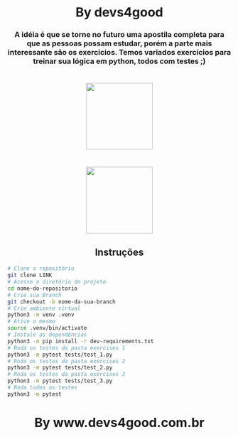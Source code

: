 <h1 align='center'>By devs4good</h1>  <h3 align='center'>A idéia é que se torne no futuro uma apostila completa para que as pessoas possam estudar, porém a parte mais interessante são os exercícios. Temos variados exercícios para treinar sua lógica em python, todos com testes ;)</h3> 


<h1 align='center'><img src='https://devs4good.com.br/assets/header-astronaut-ac0308c6.webp' width='150px height='150'>
<h1 align='center'><img src='https://cdn.freebiesupply.com/logos/large/2x/python-5-logo-png-transparent.png' width='150px height='150'>

<h2 align='center'>Instruções</h2>

```bash
# Clone o repositório
git clone LINK
# Acesse o diretório do projeto
cd nome-do-repositorio
# Crie sua Branch
git checkout -b nome-da-sua-branch
# Crie ambiente virtual
python3 -m venv .venv
# Ative o mesmo
source .venv/bin/activate
# Instale as dependências
python3 -m pip install -r dev-requirements.txt
# Roda os testes da pasta exercises 1 
python3 -m pytest tests/test_1.py
# Roda os testes da pasta exercises 2 
python3 -m pytest tests/test_2.py
# Roda os testes da pasta exercises 3 
python3 -m pytest tests/test_3.py
# Roda todos os testes
python3 -m pytest
```


<h1 align='center'>By www.devs4good.com.br</h1>


